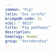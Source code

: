 ```yaml
---
common: "Pig"
latin: "Sus scrofa"
bridgedb-code: Ss
ncbi: " 9823"
title: "Pig pathways"
description:
homology: Human
group: "Vertebrates"
---
```

